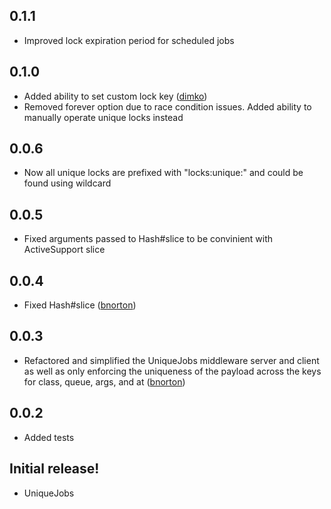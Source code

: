 0.1.1
-----------

- Improved lock expiration period for scheduled jobs

0.1.0
-----------

- Added ability to set custom lock key ([dimko](https://github.com/dimko))
- Removed forever option due to race condition issues. Added ability to manually operate unique locks instead

0.0.6
-----------

- Now all unique locks are prefixed with "locks:unique:" and could be found using wildcard

0.0.5
-----------

- Fixed arguments passed to Hash#slice to be convinient with ActiveSupport slice

0.0.4
-----------

- Fixed Hash#slice ([bnorton](https://github.com/bnorton))

0.0.3
-----------

- Refactored and simplified the UniqueJobs middleware server and client as well as only enforcing the uniqueness of the payload across the keys for class, queue, args, and at ([bnorton](https://github.com/bnorton))

0.0.2
-----------

- Added tests

Initial release!
-----------

- UniqueJobs